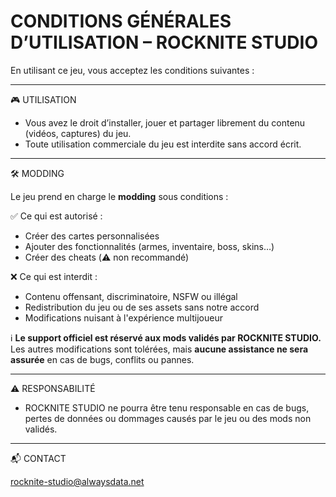 # CONDITIONS GÉNÉRALES D’UTILISATION – ROCKNITE STUDIO

En utilisant ce jeu, vous acceptez les conditions suivantes :

---

🎮 UTILISATION

- Vous avez le droit d’installer, jouer et partager librement du contenu (vidéos, captures) du jeu.
- Toute utilisation commerciale du jeu est interdite sans accord écrit.

---

🛠️ MODDING

Le jeu prend en charge le **modding** sous conditions :

✅ Ce qui est autorisé :
- Créer des cartes personnalisées
- Ajouter des fonctionnalités (armes, inventaire, boss, skins…)
- Créer des cheats (⚠️ non recommandé)

❌ Ce qui est interdit :
- Contenu offensant, discriminatoire, NSFW ou illégal
- Redistribution du jeu ou de ses assets sans notre accord
- Modifications nuisant à l'expérience multijoueur

ℹ️ **Le support officiel est réservé aux mods validés par ROCKNITE STUDIO.**  
Les autres modifications sont tolérées, mais **aucune assistance ne sera assurée** en cas de bugs, conflits ou pannes.

---

⚠️ RESPONSABILITÉ

- ROCKNITE STUDIO ne pourra être tenu responsable en cas de bugs, pertes de données ou dommages causés par le jeu ou des mods non validés.

---

📬 CONTACT

rocknite-studio@alwaysdata.net
